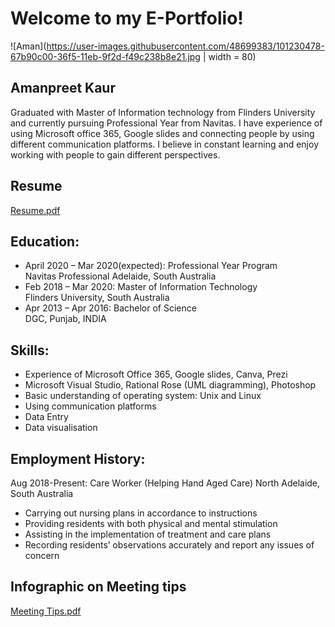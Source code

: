 # Welcome to my E-Portfolio!
![Aman](https://user-images.githubusercontent.com/48699383/101230478-67b90c00-36f5-11eb-9f2d-f49c238b8e21.jpg | width = 80)
## Amanpreet Kaur
Graduated with Master of Information technology from Flinders University and currently pursuing Professional Year from Navitas. I have experience of using Microsoft office 365, Google slides and connecting people by using different communication platforms. I believe in constant learning and enjoy working with people to gain different perspectives.
## Resume
[Resume.pdf](https://github.com/Amansanghera/amanpreet.github.io/files/5613913/Resume.pdf)
## Education:
* April 2020 – Mar 2020(expected):     Professional Year Program                                                             
                                       Navitas Professional Adelaide, South Australia           
* Feb 2018 – Mar 2020:                 Master of Information Technology                                                              
                                       Flinders University, South Australia  
* Apr 2013 – Apr 2016:                 Bachelor of Science       
                                       DGC, Punjab, INDIA

## Skills:
* Experience of Microsoft Office 365, Google slides, Canva, Prezi                               
* Microsoft Visual Studio, Rational Rose (UML diagramming), Photoshop           
* Basic understanding of operating system: Unix and Linux 
* Using communication platforms
* Data Entry 
* Data visualisation

## Employment History:

Aug 2018-Present: Care Worker (Helping Hand Aged Care)
North Adelaide, South Australia

* Carrying out nursing plans in accordance to instructions
* Providing residents with both physical and mental stimulation
* Assisting in the implementation of treatment and care plans
* Recording residents’ observations accurately and report any issues of concern

## Infographic on Meeting tips
[Meeting Tips.pdf](https://github.com/Amansanghera/amanpreet.github.io/files/5613905/Meeting.Tips.pdf)

